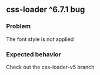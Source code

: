 ## css-loader ^6.7.1 bug

### Problem

The font style is not applied

### Expected behavior

Check out the css-loader-v5 branch
